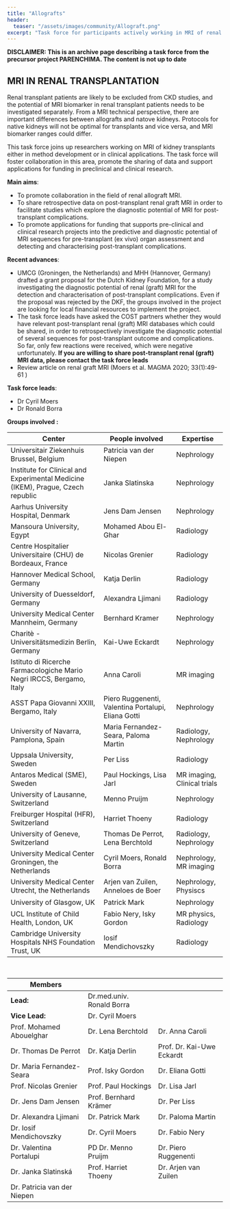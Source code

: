 ```yaml
---
title: "Allografts"
header:
  teaser: "/assets/images/community/Allograft.png"
excerpt: "Task force for participants actively working in MRI of renal transplantation"
---
```


**DISCLAIMER: This is an archive page describing a task force from the precursor project PARENCHIMA. The content is not up to date**

## MRI IN RENAL TRANSPLANTATION

Renal transplant patients are likely to be excluded from CKD studies, and the potential of MRI biomarker in renal transplant patients needs to be investigated separately. From a MRI technical perspective, there are important differences between allografts and natove kidneys. Protocols for native kidneys will not be optimal for transplants and vice versa, and MRI biomarker ranges could differ.

This task force joins up researchers working on MRI of kidney transplants either in method development or in clinical applications. The task force will foster collaboration in this area, promote the sharing of data and support applications for funding in preclinical and clinical research. 

**Main aims**:

- To promote collaboration in the field of renal allograft MRI.
- To share retrospective data on post-transplant renal graft MRI in order to facilitate studies which explore the diagnostic potential of MRI for post-transplant complications.
- To promote applications for funding that supports pre-clinical and clinical research projects into the predictive and diagnostic potential of MRI sequences for pre-transplant (ex vivo) organ assessment and detecting and characterising post-transplant complications.

**Recent advances**:

- UMCG (Groningen, the Netherlands) and MHH (Hannover, Germany) drafted a grant proposal for the Dutch Kidney Foundation, for a study investigating the diagnostic potential of renal (graft) MRI for the detection and characterisation of post-transplant complications. Even if the proposal was rejected by the DKF, the groups involved in the project are looking for local financial resources to implement the project.
- The task force leads have asked the COST partners whether they would have relevant post-transplant renal (graft) MRI databases which could be shared, in order to retrospectively investigate the diagnostic potential of several sequences for post-transplant outcome and complications. So far, only few reactions were received, which were negative unfortunately. **If you are willing to share post-transplant renal (graft) MRI data, please contact the task force leads**
- Review article on renal graft MRI (Moers et al. MAGMA 2020; 33(1):49-61 )

**Task force leads**:

- Dr Cyril Moers
- Dr Ronald Borra


**Groups involved :**

<table border="0" cellpadding="0" cellspacing="0" class="oc-alternate-rows" width="699">
	<thead>
		<tr>
			<th class="oc-cell-thick-border" style="vertical-align: middle;">Center
				<br>
			</th>
			<th>People involved
				<br>
			</th>
			<th>Expertise
				<br>
			</th>
		</tr>
	</thead>
	<tbody>
		<tr height="43">
			<td height="43" width="334">Universitair Ziekenhuis Brussel, Belgium
				<br>
			</td>
			<td width="242">Patricia van der Niepen
				<br>
			</td>
			<td width="122">Nephrology
				<br>
			</td>
		</tr>
		<tr height="38">
			<td height="38" width="334">Institute for Clinical and Experimental Medicine (IKEM), Prague, Czech republic
				<br>
			</td>
			<td width="242">Janka Slatinska
				<br>
			</td>
			<td width="122">Nephrology
				<br>
			</td>
		</tr>
		<tr height="32">
			<td height="32" width="334">Aarhus University Hospital, Denmark
				<br>
			</td>
			<td width="242">Jens Dam Jensen
				<br>
			</td>
			<td width="122">Nephrology
				<br>
			</td>
		</tr>
		<tr height="33">
			<td height="33" width="334">Mansoura University, Egypt
				<br>
			</td>
			<td width="242">Mohamed Abou El-Ghar
				<br>
			</td>
			<td width="122">Radiology
				<br>
			</td>
		</tr>
		<tr height="29">
			<td height="29" width="334">Centre Hospitalier Universitaire (CHU) de Bordeaux, France
				<br>
			</td>
			<td width="242">Nicolas Grenier
				<br>
			</td>
			<td width="122">Radiology
				<br>
			</td>
		</tr>
		<tr height="35">
			<td height="35" width="334">Hannover Medical School, Germany
				<br>
			</td>
			<td width="242">Katja Derlin
				<br>
			</td>
			<td width="122">Radiology
				<br>
			</td>
		</tr>
		<tr height="34">
			<td height="34" width="334">University of Duesseldorf, Germany
				<br>
			</td>
			<td width="242">Alexandra Ljimani
				<br>
			</td>
			<td width="122">Radiology
				<br>
			</td>
		</tr>
		<tr height="29">
			<td height="29" width="334">University Medical Center Mannheim, Germany
				<br>
			</td>
			<td width="242">Bernhard Kramer
				<br>
			</td>
			<td width="122">Nephrology
				<br>
			</td>
		</tr>
		<tr height="29">
			<td height="29" width="334">Charitè - Universitätsmedizin Berlin, Germany
				<br>
			</td>
			<td width="242">Kai-Uwe Eckardt
				<br>
			</td>
			<td width="122">Nephrology
				<br>
			</td>
		</tr>
		<tr height="29">
			<td height="29" width="334">Istituto di Ricerche Farmacologiche Mario Negri IRCCS, Bergamo, Italy
				<br>
			</td>
			<td width="242">Anna Caroli
				<br>
			</td>
			<td width="122">MR imaging
				<br>
			</td>
		</tr>
		<tr height="29">
			<td height="29" width="334">ASST Papa Giovanni XXIII, Bergamo, Italy
				<br>
			</td>
			<td width="242">Piero Ruggenenti, Valentina Portalupi, Eliana Gotti
				<br>
			</td>
			<td width="122">Nephrology
				<br>
			</td>
		</tr>
		<tr height="29">
			<td height="29" width="334">University of Navarra, Pamplona, Spain
				<br>
			</td>
			<td width="242">Maria Fernandez-Seara, Paloma Martin
				<br>
			</td>
			<td width="122">Radiology, Nephrology
				<br>
			</td>
		</tr>
		<tr height="29">
			<td height="29" width="334">Uppsala University, Sweden
				<br>
			</td>
			<td width="242">Per Liss
				<br>
			</td>
			<td width="122">Radiology
				<br>
			</td>
		</tr>
		<tr height="29">
			<td height="29" width="334">Antaros Medical (SME), Sweden
				<br>
			</td>
			<td width="242">Paul Hockings, Lisa Jarl
				<br>
			</td>
			<td width="122">MR imaging, Clinical trials
				<br>
			</td>
		</tr>
		<tr height="29">
			<td height="29" width="334">University of Lausanne, Switzerland
				<br>
			</td>
			<td width="242">Menno Pruijm
				<br>
			</td>
			<td width="122">Nephrology
				<br>
			</td>
		</tr>
		<tr height="29">
			<td height="29" width="334">Freiburger Hospital (HFR), Switzerland
				<br>
			</td>
			<td width="242">Harriet Thoeny
				<br>
			</td>
			<td width="122">Radiology
				<br>
			</td>
		</tr>
		<tr height="29">
			<td height="29" width="334">University of Geneve, Switzerland
				<br>
			</td>
			<td width="242">Thomas De Perrot, Lena Berchtold
				<br>
			</td>
			<td width="122">Radiology, Nephrology
				<br>
			</td>
		</tr>
		<tr height="29">
			<td height="29" width="334">University Medical Center Groningen, the Netherlands
				<br>
			</td>
			<td width="242">Cyril Moers, Ronald Borra
				<br>
			</td>
			<td width="122">Nephrology, MR imaging
				<br>
			</td>
		</tr>
		<tr height="29">
			<td height="29" width="334">University Medical Center Utrecht, the Netherlands
				<br>
			</td>
			<td width="242">Arjen van Zuilen, Anneloes de Boer
				<br>
			</td>
			<td width="122">Nephrology, Physiscs
				<br>
			</td>
		</tr>
		<tr height="29">
			<td height="29" width="334">University of Glasgow, UK
				<br>
			</td>
			<td width="242">Patrick Mark
				<br>
			</td>
			<td width="122">Nephrology
				<br>
			</td>
		</tr>
		<tr height="29">
			<td height="29" width="334">UCL Institute of Child Health, London, UK
				<br>
			</td>
			<td width="242">Fabio Nery, Isky Gordon
				<br>
			</td>
			<td width="122">MR physics, Radiology
				<br>
			</td>
		</tr>
		<tr height="29">
			<td height="29" width="334">Cambridge University Hospitals NHS Foundation Trust, UK
				<br>
			</td>
			<td width="242">Iosif Mendichovszky
				<br>
			</td>
			<td width="122">Radiology
				<br>
			</td>
		</tr>
	</tbody>
</table>

<br>

| Members |  |  |
| --- | --- | --- |
| **Lead:** | Dr.med.univ. Ronald Borra | |
| **Vice Lead:** | Dr. Cyril Moers | |
| Prof. Mohamed Abouelghar| Dr. Lena Berchtold | Dr. Anna Caroli |
| Dr. Thomas De Perrot | Dr. Katja Derlin| Prof. Dr. Kai-Uwe Eckardt |
| Dr. Maria Fernandez-Seara| Prof. Isky Gordon| Dr. Eliana Gotti|
| Prof. Nicolas Grenier | Prof. Paul Hockings| Dr. Lisa Jarl |
| Dr. Jens Dam Jensen| Prof. Bernhard Krämer| Dr. Per Liss |
| Dr. Alexandra Ljimani| Dr. Patrick Mark| Dr. Paloma Martin |
| Dr. Iosif Mendichovszky| Dr. Cyril Moers| Dr. Fabio Nery |
| Dr. Valentina Portalupi| PD Dr. Menno Pruijm| Dr. Piero Ruggenenti |
| Dr. Janka Slatinská| Prof. Harriet Thoeny| Dr. Arjen van Zuilen |
| Dr. Patricia van der Niepen | | |





